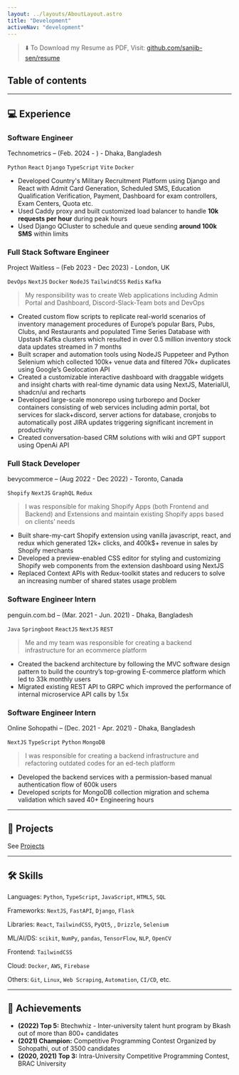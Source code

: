 ```yaml
---
layout: ../layouts/AboutLayout.astro
title: "Development"
activeNav: "development"
---
```


> ⬇️ To Download my Resume as PDF, Visit: [github.com/sanjib-sen/resume](https://github.com/sanjib-sen/resume)

## Table of contents

---

## 💻 Experience

### Software Engineer

Technometrics – (Feb. 2024 - ) - Dhaka, Bangladesh

`Python` `React` `Django` `TypeScript` `Vite` `Docker`

- Developed Country's Military Recruitment Platform using Django and React with Admit Card Generation, Scheduled SMS, Education Qualification Verification, Payment, Dashboard for exam controllers, Exam Centers, Quota etc.
- Used Caddy proxy and built customized load balancer to handle **10k requests per hour** during peak hours
- Used Django QCluster to schedule and queue sending **around 100k SMS** within limits

### Full Stack Software Engineer

Project Waitless – (Feb 2023 - Dec 2023) - London, UK

`DevOps` `NextJS` `Docker` `NodeJS` `TailwindCSS` `Redis` `Kafka`

> My responsibility was to create Web applications including Admin Portal and Dashboard, Discord-Slack-Team bots and DevOps

- Created custom flow scripts to replicate real-world scenarios of inventory management procedures of Europe’s popular Bars, Pubs, Clubs, and Restaurants and populated Time Series Database with Upstash Kafka clusters which resulted in over 0.5 million inventory stock data updates streamed in 7 months
- Built scraper and automation tools using NodeJS Puppeteer and Python Selenium which collected 100k+ venue data and filtered 70k+ duplicates using Google’s Geolocation API
- Created a customizable interactive dashboard with draggable widgets and insight charts with real-time dynamic data using NextJS, MaterialUI, shadcn/ui and recharts
- Developed large-scale monorepo using turborepo and Docker containers consisting of web services including admin portal, bot services for slack+discord, server actions for database, cronjobs to automatically post JIRA updates triggering significant increment in productivity
- Created conversation-based CRM solutions with wiki and GPT support using OpenAi API

### Full Stack Developer

bevycommerce – (Aug 2022 - Dec 2022) - Toronto, Canada

`Shopify` `NextJS` `GraphQL` `Redux`

> I was responsible for making Shopify Apps (both Frontend and Backend) and Extensions and maintain existing Shopify apps based on clients’ needs

- Built share-my-cart Shopify extension using vanilla javascript, react, and redux which generated 12k+ clicks, and 400k$+ revenue in sales by Shopify merchants
- Developed a preview-enabled CSS editor for styling and customizing Shopify web components from the extension dashboard using NextJS
- Replaced Context APIs with Redux-toolkit states and reducers to solve an increasing number of shared states usage problem

### Software Engineer Intern

penguin.com.bd – (Mar. 2021 - Jun. 2021) - Dhaka, Bangladesh

`Java` `Springboot` `ReactJS` `NextJS` `REST`

> Me and my team was responsible for creating a backend infrastructure for an ecommerce platform

- Created the backend architecture by following the MVC software design pattern to build the country’s top-growing E-commerce platform which led to 33k monthly users
- Migrated existing REST API to GRPC which improved the performance of internal microservice API calls by 1.5x

### Software Engineer Intern

Online Sohopathi – (Dec. 2021 - Apr. 2021) - Dhaka, Bangladesh

`NextJS` `TypeScript` `Python` `MongoDB`

> I was responsible for creating a backend infrastructure and refactoring outdated codes for an ed-tech platform

- Developed the backend services with a permission-based manual authentication flow of 600k users
- Developed scripts for MongoDB collection migration and schema validation which saved 40+ Engineering hours

---

## 🤖 Projects

See [Projects](/projects)

---

## 🛠 Skills

Languages: `Python`, `TypeScript`, `JavaScript`, `HTML5`, `SQL`

Frameworks: `NextJS`, `FastAPI`, `Django`, `Flask`

Libraries: `React`, `TailwindCSS`, `PyQt5`, , `Drizzle`, `Selenium`

ML/AI/DS: `scikit`, `NumPy`, `pandas`, `TensorFlow`, `NLP`, `OpenCV`

Frontend: `TailwindCSS`

Cloud: `Docker`, `AWS`, `Firebase`

Others: `Git`, `Linux`, `Web Scraping`, `Automation`, `CI/CD`, etc.

---

## 🥳 Achievements

- **(2022) Top 5:** Btechwhiz - Inter-university talent hunt program by Bkash out of more than 800+ candidates
- **(2021) Champion:** Competitive Programming Contest Organized by Sohopathi, out of 3500 candidates
- **(2020, 2021) Top 3:** Intra-University Competitive Programming Contest, BRAC University
